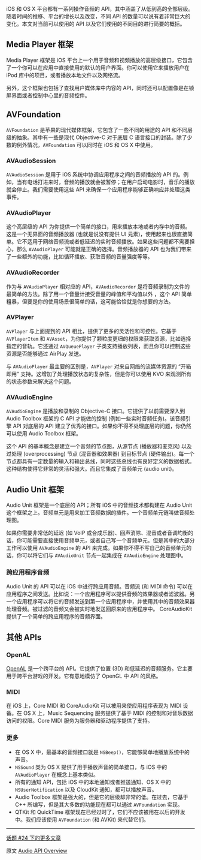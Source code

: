 iOS 和 OS X 平台都有一系列操作音频的 API，其中涵盖了从低到高的全部层级。随着时间的推移、平台的增长以及改变，不同 API 的数量可以说有着非常巨大的变化。本文对当前可以使用的 API 以及它们使用的不同目的进行简要的概括。

## Media Player 框架

Media Player 框架是 iOS 平台上一个用于音频和视频播放的高层级接口，它包含了一个你可以在应用中直接使用的默认的用户界面。你可以使用它来播放用户在 iPod 库中的项目，或者播放本地文件以及网络流。

另外，这个框架也包括了查找用户媒体库中内容的 API，同时还可以配置像是在锁屏界面或者控制中心里的音频控件。

## AVFoundation

`AVFoundation` 是苹果的现代媒体框架，它包含了一些不同的用途的 API 和不同层级的抽象。其中有一些是现代 Objective-C 对于底层 C 语言接口的封装。除了少数的例外情况，`AVFoundation` 可以同时在 iOS 和 OS X 中使用。

### AVAudioSession

`AVAudioSession` 是用于 iOS 系统中协调应用程序之间的音频播放的 API 的。例如，当有电话打进来时，音频的播放就会被暂停；在用户启动电影时，音乐的播放就会停止。我们需要使用这些 API 来确保一个应用程序能够正确响应并处理这类事件。

### AVAudioPlayer

这个高层级的 API 为你提供一个简单的接口，用来播放本地或者内存中的音频。这是一个无界面的音频播放器 (也就是说没有提供 UI 元素)，使用起来也很直接简单。它不适用于网络音频流或者低延迟的实时音频播放。如果这些问题都不需要担心，那么 `AVAudioPlayer` 可能就是正确的选择。音频播放器的 API 也为我们带来了一些额外的功能，比如循环播放、获取音频的音量强度等等。

### AVAudioRecorder

作为与 `AVAudioPlayer` 相对应的 API，`AVAudioRecorder` 是将音频录制为文件的最简单的方法。除了用一个音量计接受音量的峰值和平均值以外
，这个 API 简单粗暴，但要是你的使用场景很简单的话，这可能恰恰就是你想要的方法。

### AVPlayer

`AVPlayer` 与上面提到的 API 相比，提供了更多的灵活性和可控性。它基于 `AVPlayerItem` 和 `AVAsset`，为你提供了颗粒度更细的权限来获取资源，比如选择指定的音轨。它还通过 `AVQueuePlayer` 子类支持播放列表，而且你可以控制这些资源是否能够通过 AirPlay 发送。

与 `AVAudioPlayer` 最主要的区别是，`AVPlayer` 对来自网络的流媒体资源的 “开箱即用” 支持。这增加了处理播放状态的复杂性，但是你可以使用 KVO 来观测所有的状态参数来解决这个问题。

### AVAudioEngine

`AVAudioEngine` 是播放和录制的 Objective-C 接口。它提供了以前需要深入到 Audio Toolbox 框架的 C API 才能做的控制 (例如一些实时音频任务)。该音频引擎 API 对底层的 API 建立了优秀的接口。如果你不得不处理底层的问题，你仍然可以使用 Audio Toolbox 框架。

这个 API 的基本概念是建立一个音频的节点图，从源节点 (播放器和麦克风) 以及过处理 (overprocessing) 节点 (混音器和效果器) 到目标节点 (硬件输出)。每一个节点都具有一定数量的输入和输出总线，同时这些总线也有良好定义的数据格式。这种结构使得它非常的灵活和强大。而且它集成了音频单元 (audio unit)。

## Audio Unit 框架

Audio Unit 框架是一个底层的 API；所有 iOS 中的音频技术都构建在 Audio Unit 这个框架之上。音频单元是用来加工音频数据的插件。一个音频单元链叫做音频处理图。

如果你需要非常低的延迟 (如 VoIP 或合成乐器)、回声消除、混音或者音调均衡的话，你可能需要直接使用音频单元，或者自己写一个音频单元。但是其中的大部分工作可以使用 `AVAudioEngine` 的 API 来完成。如果你不得不写自己的音频单元的话，你可以将它们与 `AVAudioUnit` 节点一起集成在 `AVAudioEngine` 处理图中。

### 跨应用程序音频

Audio Unit 的 API 可以在 iOS 中进行跨应用音频。音频流 (和 MIDI 命令) 可以在应用程序之间发送。比如说：一个应用程序可以提供音频的效果器或者滤波器。另一个应用程序可以将它的音频发送到第一个应用程序中，并使用其中的音频效果器处理音频。被过滤的音频又会被实时地发送回原来的应用程序中。 CoreAudioKit 提供了一个简单的跨应用程序的音频界面。

## 其他 APIs

### OpenAL

[OpenAL](https://en.wikipedia.org/wiki/OpenAL) 是一个跨平台的 API。它提供了位置 (3D) 和低延迟的音频服务。它主要用于跨平台游戏的开发。它有意地模仿了 OpenGL 中 API 的风格。

### MIDI

在 iOS 上，Core MIDI 和 CoreAudioKit 可以被用来使应用程序表现为 MIDI 设备。在 OS X 上，Music Sequencing 服务提供了基于 MIDI 的控制和对音乐数据访问的权限。Core MIDI 服务为服务器和驱动程序提供了支持。

### 更多

- 在 OS X 中，最基本的音频接口就是 `NSBeep()`，它能够简单地播放系统中的声音。
- `NSSound` 类为 OS X 提供了用于播放声音的简单接口，与 iOS 中的 `AVAudioPlayer` 在概念上基本类似。
- 所有的通知 API，包括 iOS 中的本地通知或者推送通知、OS X 中的 `NSUserNotification` 以及 CloudKit 通知，都可以播放声音。
- Audio Toolbox 框架是强大的，但是它的层级却非常的低。在过去，它基于 C++ 所编写，但是其大多数的功能现在都可以通过 `AVFoundation` 实现。
- QTKit 和 QuickTime 框架现在已经过时了，它们不应该被用在以后的开发中。我们应该使用 `AVFoundation` (和 AVKit) 来代替它们。

---


[话题 #24 下的更多文章](http://www.objccn.io/issue-24)

原文 [Audio API Overview](http://www.objc.io/issue-24/audio-api-overview.html)
